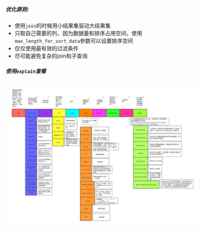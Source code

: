 ##### 优化原则:

- 使用`join`的时候用小结果集驱动大结果集
- 只取自己需要的列，因为数据量和排序占用空间，使用`max_length_for_sort_data`参数可以设置排序空间
- 仅仅使用最有效的过滤条件
- 尽可能避免复杂的join和子查询



##### 使用`explain`查看

![explain](../图床/截图/explain.png)